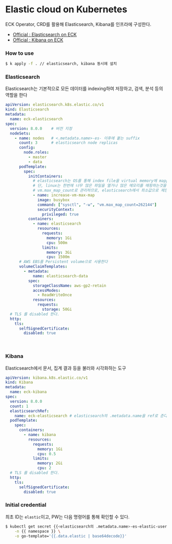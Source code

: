 # Elastic cloud on Kubernetes
ECK Operator, CRD를 활용해 Elasticsearch, Kibana를 인프라에 구성한다.

* [Official : Elasticsearch on ECK](https://www.elastic.co/guide/en/cloud-on-k8s/current/k8s-elasticsearch-specification.html)
* [Official : Kibana on ECK](https://www.elastic.co/guide/en/cloud-on-k8s/current/k8s-kibana.html)


### How to use
```bash
$ k apply -f . // elasticsearch, kibana 동시에 설치
```

### Elasticsearch
Elasticsearch는 기본적으로 모든 데이터를 indexing하여 저장하고, 검색, 분석 등의 역할을 한다

```yaml
apiVersion: elasticsearch.k8s.elastic.co/v1
kind: Elasticsearch
metadata:
  name: eck-elasticsearch
spec:
  version: 8.0.0    # 버전 지정
  nodeSets:
    - name: nodes   # <.metadata.name>-es- 이후에 붙는 suffix
      count: 3      # elasticsearch node replicas
      config:
        node.roles:
          - master
          - data
      podTemplate:
        spec:
          initContainers:
            # elasticsearch는 OS를 통해 index file을 virtual memory에 mapping하고 filesystem cache를 생성한다.
            # 단, linux는 한번에 너무 많은 파일을 열거나 많은 메모리를 매핑하는것을 방지하는 제한이 있는데,
            # vm.max_map_count로 관리하므로, elasticsearch에서 최소값으로 제안하는 '262,144'로 지정한다
            - name: increase-vm-max-map
              image: busybox
              command: ["sysctl", "-w", "vm.max_map_count=262144"]
              securityContext:
                privileged: true
          containers:
            - name: elasticsearch
              resources:
                requests:
                  memory: 1Gi
                  cpu: 500m
                limits:
                  memory: 3Gi
                  cpu: 1500m
      # AWS EBS를 Persistent volume으로 사용한다
      volumeClaimTemplates:
        - metadata:
            name: elasticsearch-data
          spec:
            storageClassName: aws-gp2-retain
            accessModes:
              - ReadWriteOnce
            resources:
              requests:
                storage: 50Gi
  # TLS 를 disabled 한다.
  http:
    tls:
      selfSignedCertificate:
        disabled: true
```
<br>

### Kibana
Elasticsearch에서 문서, 집계 결과 등을 불러와 시각화하는 도구

```yaml
apiVersion: kibana.k8s.elastic.co/v1
kind: Kibana
metadata:
  name: eck-kibana
spec:
  version: 8.0.0
  count: 1
  elasticsearchRef:
    name: eck-elasticsearch # elasticsearch의 .metadata.name을 ref로 준다
  podTemplate:
    spec:
      containers:
        - name: kibana
          resources:
            requests:
              memory: 1Gi
              cpu: 0.5
            limits:
              memory: 2Gi
              cpu: 2
  # TLS 를 disabled 한다.
  http:
    tls:
      selfSignedCertificate:
        disabled: true
```

### Initial credential
최초 ID는 `elastic`이고, PW는 다음 명령어를 통해 확인할 수 있다.

```bash
$ kubectl get secret {{<elasticsearch의 .metadata.name>-es-elastic-user}} \
    -n {{ namespace }} \
    -o go-template='{{.data.elastic | base64decode}}'
```